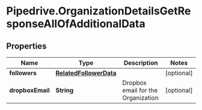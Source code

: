 # Pipedrive.OrganizationDetailsGetResponseAllOfAdditionalData

## Properties

Name | Type | Description | Notes
------------ | ------------- | ------------- | -------------
**followers** | [**RelatedFollowerData**](RelatedFollowerData.md) |  | [optional] 
**dropboxEmail** | **String** | Dropbox email for the Organization | [optional] 


